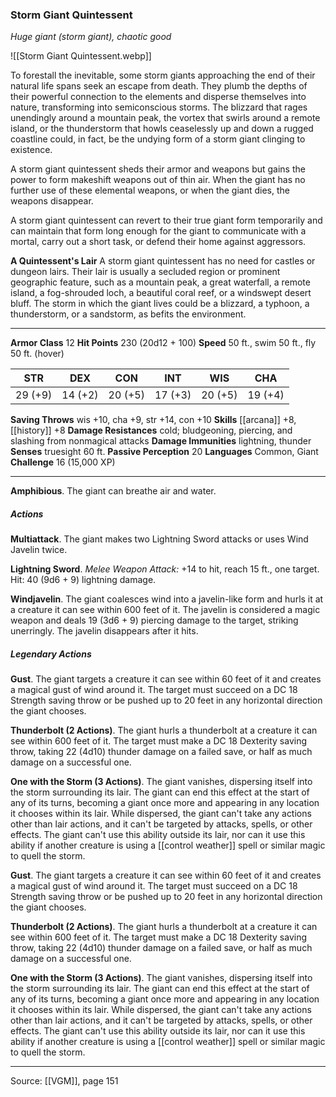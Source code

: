 ### Storm Giant Quintessent
_Huge giant (storm giant), chaotic good_

![[Storm Giant Quintessent.webp]]

To forestall the inevitable, some storm giants approaching the end of their natural life spans seek an escape from death. They plumb the depths of their powerful connection to the elements and disperse themselves into nature, transforming into semiconscious storms. The blizzard that rages unendingly around a mountain peak, the vortex that swirls around a remote island, or the thunderstorm that howls ceaselessly up and down a rugged coastline could, in fact, be the undying form of a storm giant clinging to existence.

A storm giant quintessent sheds their armor and weapons but gains the power to form makeshift weapons out of thin air. When the giant has no further use of these elemental weapons, or when the giant dies, the weapons disappear.

A storm giant quintessent can revert to their true giant form temporarily and can maintain that form long enough for the giant to communicate with a mortal, carry out a short task, or defend their home against aggressors.

**A Quintessent's Lair** A storm giant quintessent has no need for castles or dungeon lairs. Their lair is usually a secluded region or prominent geographic feature, such as a mountain peak, a great waterfall, a remote island, a fog-shrouded loch, a beautiful coral reef, or a windswept desert bluff. The storm in which the giant lives could be a blizzard, a typhoon, a thunderstorm, or a sandstorm, as befits the environment.




---

**Armor Class** 12
**Hit Points** 230 (20d12 + 100)
**Speed** 50 ft., swim 50 ft., fly 50 ft. (hover)

| STR     | DEX     | CON     | INT     | WIS     | CHA     |
|---------|---------|---------|---------|---------|---------|
| 29 (+9) | 14 (+2) | 20 (+5) | 17 (+3) | 20 (+5) | 19 (+4) |

**Saving Throws** wis +10, cha +9, str +14, con +10
**Skills** [[arcana]] +8, [[history]] +8
**Damage Resistances** cold; bludgeoning, piercing, and slashing from nonmagical attacks
**Damage Immunities** lightning, thunder
**Senses** truesight 60 ft.
**Passive Perception** 20
**Languages** Common, Giant
**Challenge** 16 (15,000 XP)

---

**Amphibious**. The giant can breathe air and water.

##### Actions
**Multiattack**. The giant makes two Lightning Sword attacks or uses Wind Javelin twice.

**Lightning Sword**. _Melee Weapon Attack:_ +14 to hit, reach 15 ft., one target. Hit: 40 (9d6 + 9) lightning damage.

**Windjavelin**. The giant coalesces wind into a javelin-like form and hurls it at a creature it can see within 600 feet of it. The javelin is considered a magic weapon and deals 19 (3d6 + 9) piercing damage to the target, striking unerringly. The javelin disappears after it hits.

##### Legendary Actions
**Gust**. The giant targets a creature it can see within 60 feet of it and creates a magical gust of wind around it. The target must succeed on a DC 18 Strength saving throw or be pushed up to 20 feet in any horizontal direction the giant chooses.

**Thunderbolt (2 Actions)**. The giant hurls a thunderbolt at a creature it can see within 600 feet of it. The target must make a DC 18 Dexterity saving throw, taking 22 (4d10) thunder damage on a failed save, or half as much damage on a successful one.

**One with the Storm (3 Actions)**. The giant vanishes, dispersing itself into the storm surrounding its lair. The giant can end this effect at the start of any of its turns, becoming a giant once more and appearing in any location it chooses within its lair. While dispersed, the giant can't take any actions other than lair actions, and it can't be targeted by attacks, spells, or other effects. The giant can't use this ability outside its lair, nor can it use this ability if another creature is using a [[control weather]] spell or similar magic to quell the storm.

**Gust**. The giant targets a creature it can see within 60 feet of it and creates a magical gust of wind around it. The target must succeed on a DC 18 Strength saving throw or be pushed up to 20 feet in any horizontal direction the giant chooses.

**Thunderbolt (2 Actions)**. The giant hurls a thunderbolt at a creature it can see within 600 feet of it. The target must make a DC 18 Dexterity saving throw, taking 22 (4d10) thunder damage on a failed save, or half as much damage on a successful one.

**One with the Storm (3 Actions)**. The giant vanishes, dispersing itself into the storm surrounding its lair. The giant can end this effect at the start of any of its turns, becoming a giant once more and appearing in any location it chooses within its lair. While dispersed, the giant can't take any actions other than lair actions, and it can't be targeted by attacks, spells, or other effects. The giant can't use this ability outside its lair, nor can it use this ability if another creature is using a [[control weather]] spell or similar magic to quell the storm.


---

Source: [[VGM]], page 151